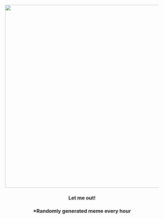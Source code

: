 <p align="center">
        <img src="https://i.redd.it/aj7m3frkdsx81.gif" width="600" height="600">
        </p>
        <h3 align="center">Let me out!</h3>
        <h3 align="center">*Randomly generated meme every hour</h3>
    